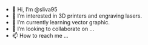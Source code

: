 - 👋 Hi, I’m @sliva95
- 👀 I’m interested in 3D printers and engraving lasers.
- 🌱 I’m currently learning vector graphic.
- 💞️ I’m looking to collaborate on ...
- 📫 How to reach me ...

<!---
sliva95/sliva95 is a ✨ special ✨ repository because its `README.md` (this file) appears on your GitHub profile.
You can click the Preview link to take a look at your changes.
--->
